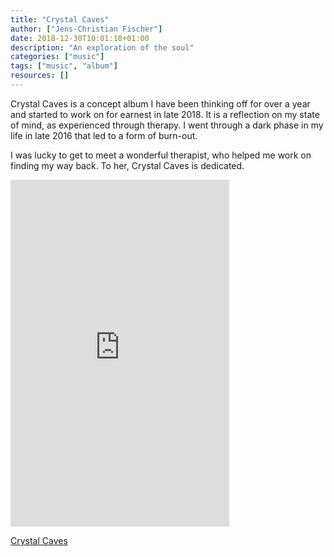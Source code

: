 ```yaml
---
title: "Crystal Caves"
author: ["Jens-Christian Fischer"]
date: 2018-12-30T10:01:18+01:00
description: "An exploration of the soul"
categories: ["music"]
tags: ["music", "album"]
resources: []
---
```


Crystal Caves is a concept album I have been thinking off for over a year and started to work
on for earnest in late 2018. It is a reflection on my state of mind, as experienced through
therapy. I went through a dark phase in my life in late 2016 that led to a form of burn-out. 

I was lucky to get to meet a wonderful therapist, who helped me work on finding my way back. To her, 
Crystal Caves is dedicated.

<iframe style="border: 0; width: 350px; height: 555px;" src="https://bandcamp.com/EmbeddedPlayer/album=229541788/size=large/bgcol=ffffff/linkcol=0687f5/transparent=true/" seamless><a href="http://jens-christianfischer.bandcamp.com/album/crystal-caves">Crystal Caves by Jens-Christian Fischer</a></iframe>

[Crystal Caves](https://jens-christianfischer.bandcamp.com/album/crystal-caves)
